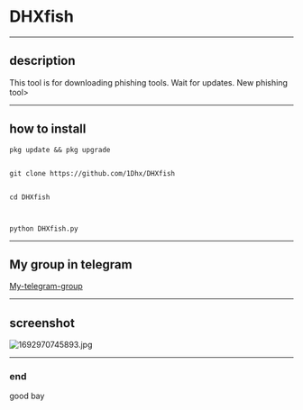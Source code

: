 # DHXfish
___
## description
This tool is for downloading phishing tools. Wait for updates. New phishing tool>
___
## how to install
```
pkg update && pkg upgrade


git clone https://github.com/1Dhx/DHXfish


cd DHXfish



python DHXfish.py
```
___
## My group in telegram
[My-telegram-group](https://t.me/DHXfollowers)
___
## screenshot

![1692970745893.jpg](https://github.com/1Dhx/DHXtool/assets/142033732/629a74fb-3d82-4599-b94d-74d77ca28898)

___

### end
good bay